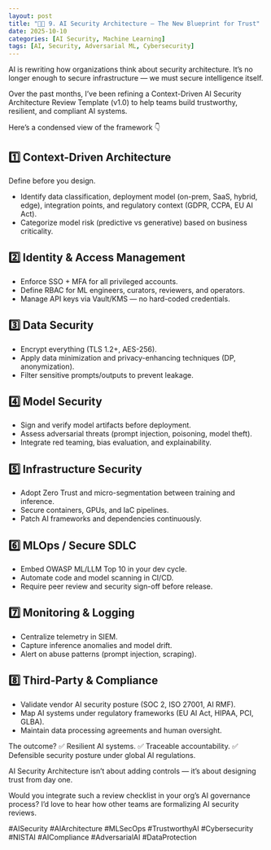 ```yaml
---
layout: post
title: "🧠🔐 9. AI Security Architecture — The New Blueprint for Trust"
date: 2025-10-10
categories: [AI Security, Machine Learning]
tags: [AI, Security, Adversarial ML, Cybersecurity]
---
```

AI is rewriting how organizations think about security architecture.
It’s no longer enough to secure infrastructure — we must secure intelligence itself.

Over the past months, I’ve been refining a Context-Driven AI Security Architecture Review Template (v1.0) to help teams build trustworthy, resilient, and compliant AI systems.

Here’s a condensed view of the framework 👇

## 1️⃣ Context-Driven Architecture

Define before you design.
- Identify data classification, deployment model (on-prem, SaaS, hybrid, edge), integration points, and regulatory context (GDPR, CCPA, EU AI Act).
- Categorize model risk (predictive vs generative) based on business criticality.

## 2️⃣ Identity & Access Management

- Enforce SSO + MFA for all privileged accounts.
- Define RBAC for ML engineers, curators, reviewers, and operators.
- Manage API keys via Vault/KMS — no hard-coded credentials.

## 3️⃣ Data Security

- Encrypt everything (TLS 1.2+, AES-256).
- Apply data minimization and privacy-enhancing techniques (DP, anonymization).
- Filter sensitive prompts/outputs to prevent leakage.

## 4️⃣ Model Security

- Sign and verify model artifacts before deployment.
- Assess adversarial threats (prompt injection, poisoning, model theft).
- Integrate red teaming, bias evaluation, and explainability.

## 5️⃣ Infrastructure Security

- Adopt Zero Trust and micro-segmentation between training and inference.
- Secure containers, GPUs, and IaC pipelines.
- Patch AI frameworks and dependencies continuously.

## 6️⃣ MLOps / Secure SDLC

- Embed OWASP ML/LLM Top 10 in your dev cycle.
- Automate code and model scanning in CI/CD.
- Require peer review and security sign-off before release.

## 7️⃣ Monitoring & Logging

- Centralize telemetry in SIEM.
- Capture inference anomalies and model drift.
- Alert on abuse patterns (prompt injection, scraping).

## 8️⃣ Third-Party & Compliance

- Validate vendor AI security posture (SOC 2, ISO 27001, AI RMF).
- Map AI systems under regulatory frameworks (EU AI Act, HIPAA, PCI, GLBA).
- Maintain data processing agreements and human oversight.

The outcome?
✅ Resilient AI systems.
✅ Traceable accountability.
✅ Defensible security posture under global AI regulations.

AI Security Architecture isn’t about adding controls — it’s about designing trust from day one.

Would you integrate such a review checklist in your org’s AI governance process?
I’d love to hear how other teams are formalizing AI security reviews.

#AISecurity #AIArchitecture #MLSecOps #TrustworthyAI #Cybersecurity #NISTAI #AICompliance #AdversarialAI #DataProtection
